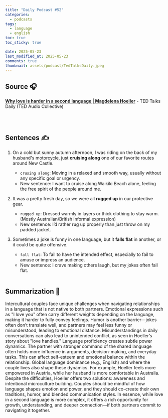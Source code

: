 ```yaml
---
title: "Daily Podcast #52"
categories:
  - podcasts
tags:
  - language
  - english
toc: true
toc_sticky: true

date: 2025-05-23
last_modified_at: 2025-05-23
comments: true
thumbnail: assets/podcast/TedTalksDaily.jpeg
---
```


## Source 🎧
[**Why love is harder in a second language | Magdelena Hoeller**](https://podcasts.apple.com/kr/podcast/ted-talks-daily/id160904630?i=1000709451096)
 \- TED Talks Daily (TED Audio Collective)

<br><br>
## Sentences ✍️

1. On a cold but sunny autumn afternoon, I was riding on the back of my husband's motorcycle, just **cruising along** one of our favorite routes around New Castle.
   - `crusing along`: Moving in a relaxed and smooth way, usually without any specific goal or urgency.
   - New sentence: I want to cruise along Waikiki Beach alone, feeling the free spirit of the people around me.


2. It was a pretty fresh day, so we were all **rugged up** in our protective gear.
   - `rugged up`: Dressed warmly in layers or thick clothing to stay warm. (Mostly Australian/British informal expression)
   - New sentence: I’d rather rug up properly than just throw on my padded jacket.

3. Sometimes a joke is funny in one language, but it **falls flat** in another, or it could be quite offensive.
   - `fall flat`: To fail to have the intended effect, especially to fail to amuse or impress an audience.
   - New sentence: I crave making others laugh, but my jokes often fall flat.
<br><br>


## Summarization 👀
Intercultural couples face unique challenges when navigating relationships in a language that is not native to both partners. Emotional expressions such as "I love you" often carry different weights depending on the language, making it harder to fully convey feelings.
Humor is another barrier—jokes often don’t translate well, and partners may feel less funny or misunderstood, leading to emotional distance. Misunderstandings in daily conversations can also lead to unintended conflict, as seen in Hoeller’s story about "love handles."
Language proficiency creates subtle power dynamics. The partner with stronger command of the shared language often holds more influence in arguments, decision-making, and everyday tasks. This can affect self-esteem and emotional balance within the relationship.
Global language dominance (e.g., English) and where the couple lives also shape these dynamics. For example, Hoeller feels more empowered in Austria, while her husband is more comfortable in Australia.
Despite the difficulties, Hoeller offers two solutions: awareness and intentional microculture building. Couples should be mindful of how language shapes emotion and power, and they should co-create their own traditions, humor, and blended communication styles.
In essence, while love in a second language is more complex, it offers a rich opportunity for growth, understanding, and deeper connection—if both partners commit to navigating it together.
<br><br>